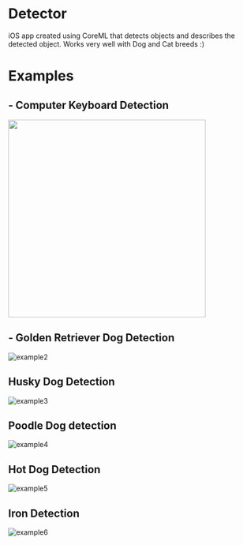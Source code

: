 # Detector
iOS app created using CoreML that detects objects and describes the detected object. Works very well with Dog and Cat breeds :)

# Examples
## - Computer Keyboard Detection
<img src="https://user-images.githubusercontent.com/17066229/34948490-617a2fdc-fa61-11e7-897b-ebe871e49ff9.PNG" width="400">

## - Golden Retriever Dog Detection
![example2](https://user-images.githubusercontent.com/17066229/34948493-61c474ca-fa61-11e7-857b-484c8c17aa87.PNG)

## Husky Dog Detection
![example3](https://user-images.githubusercontent.com/17066229/34948495-620d6dd8-fa61-11e7-85bc-7279d7a45138.PNG)

## Poodle Dog detection
![example4](https://user-images.githubusercontent.com/17066229/34948496-625c6b0e-fa61-11e7-8569-53eb8d2dd611.PNG)

## Hot Dog Detection
![example5](https://user-images.githubusercontent.com/17066229/34948497-62a5272c-fa61-11e7-9da6-ddc2b707b835.PNG)

## Iron Detection
![example6](https://user-images.githubusercontent.com/17066229/34948499-634c4c64-fa61-11e7-8526-341e3bbed22d.PNG)
